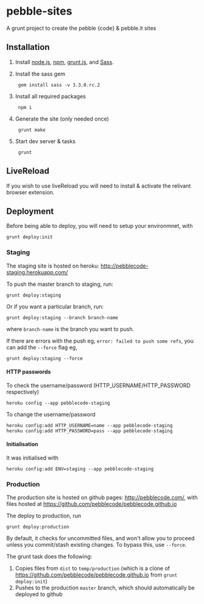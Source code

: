 # pebble-sites

A grunt project to create the pebble {code} & pebble.it sites

## Installation

1. Install [node.js](http://nodejs.org/), [npm](https://npmjs.org/), [grunt.js](http://gruntjs.com/), and [Sass](http://sass-lang.com/).

2. Install the sass gem

        gem install sass -v 3.3.0.rc.2

2. Install all required packages

        npm i

3. Generate the site (only needed once)

        grunt make

4. Start dev server & tasks

        grunt

## LiveReload

If you wish to use liveReload you will need to install & activate the relivant browser extension.

## Deployment

Before being able to deploy, you will need to setup your environmnet, with

    grunt deploy:init

### Staging

The staging site is hosted on heroku: http://pebblecode-staging.herokuapp.com/

To push the master branch to staging, run:

    grunt deploy:staging

Or if you want a particular branch, run:

    grunt deploy:staging --branch branch-name

where `branch-name` is the branch you want to push.

If there are errors with the push eg, `error: failed to push some refs`, you can add the `--force` flag eg,

    grunt deploy:staging --force

#### HTTP passwords

To check the username/password (HTTP_USERNAME/HTTP_PASSWORD respectively)

    heroku config --app pebblecode-staging

To change the username/password

    heroku config:add HTTP_USERNAME=name --app pebblecode-staging
    heroku config:add HTTP_PASSWORD=pass --app pebblecode-staging

#### Initialisation

It was initialised with

    heroku config:add ENV=staging --app pebblecode-staging

### Production

The production site is hosted on github pages: http://pebblecode.com/, with files hosted at https://github.com/pebblecode/pebblecode.github.io

The deploy to production, run

    grunt deploy:production

By default, it checks for uncommitted files, and won't allow you to proceed unless you commit/stash existing changes. To bypass this, use `--force`.

The grunt task does the following:

1. Copies files from `dist` to `temp/production` (which is a clone of https://github.com/pebblecode/pebblecode.github.io from `grunt deploy:init`)
2. Pushes to the production `master` branch, which should automatically be deployed to github

